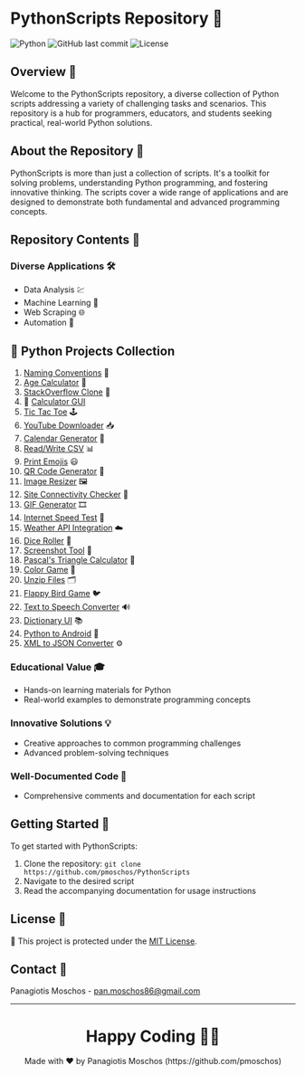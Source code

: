 # PythonScripts Repository 🐍

![Python](https://img.shields.io/badge/language-Python-blue.svg) ![GitHub last commit](https://img.shields.io/github/last-commit/pmoschos/PythonScripts) ![License](https://img.shields.io/badge/license-MIT-green.svg)

## Overview 🌟
Welcome to the PythonScripts repository, a diverse collection of Python scripts addressing a variety of challenging tasks and scenarios. This repository is a hub for programmers, educators, and students seeking practical, real-world Python solutions.

## About the Repository 📖
PythonScripts is more than just a collection of scripts. It's a toolkit for solving problems, understanding Python programming, and fostering innovative thinking. The scripts cover a wide range of applications and are designed to demonstrate both fundamental and advanced programming concepts.

## Repository Contents 📂
### Diverse Applications 🛠️
- Data Analysis 💹
- Machine Learning 🤖
- Web Scraping 🌐
- Automation 🔄

## 🐍 Python Projects Collection

01. [Naming Conventions](https://github.com/pmoschos/PythonScripts/tree/main/01.naming_conventions) 📝
02. [Age Calculator](https://github.com/pmoschos/PythonScripts/tree/main/02.age_calculator) 🎂
03. [StackOverflow Clone](https://github.com/pmoschos/PythonScripts/tree/main/03.stackoverflow) 💬 
04. 🧮 [Calculator GUI](https://github.com/pmoschos/PythonScripts/tree/main/04.calculator_gui)
05. [Tic Tac Toe](https://github.com/pmoschos/PythonScripts/tree/main/05.tic_tac_toe) 🕹️ 
06. [YouTube Downloader](https://github.com/pmoschos/PythonScripts/tree/main/06.youtube_dl) 📥 
07. [Calendar Generator](https://github.com/pmoschos/PythonScripts/tree/main/07.calendar_gen) 📆 
08. [Read/Write CSV]() 📊 
09. [Print Emojis]() 😃 
10. [QR Code Generator]() 📱 
11. [Image Resizer]() 🖼️ 
12. [Site Connectivity Checker]() 🔗 
13. [GIF Generator]() 🎞️ 
14. [Internet Speed Test]() 🚀 
15. [Weather API Integration]() ☁️ 
16. [Dice Roller]() 🎲 
17. [Screenshot Tool]() 📸 
18. [Pascal's Triangle Calculator]() 🔺 
19. [Color Game]() 🎨 
20. [Unzip Files]() 🗂️ 
21. [Flappy Bird Game]() 🐦  
22. [Text to Speech Converter]() 🔊 
23. [Dictionary UI]() 📚  
24. [Python to Android]() 🤖 
25. [XML to JSON Converter]() ⚙️  


### Educational Value 🎓
- Hands-on learning materials for Python
- Real-world examples to demonstrate programming concepts

### Innovative Solutions 💡
- Creative approaches to common programming challenges
- Advanced problem-solving techniques

### Well-Documented Code 📄
- Comprehensive comments and documentation for each script

## Getting Started 🚀
To get started with PythonScripts:
1. Clone the repository: `git clone https://github.com/pmoschos/PythonScripts`
2. Navigate to the desired script
3. Read the accompanying documentation for usage instructions

## License 📜
🔐 This project is protected under the [MIT License](https://mit-license.org/).

## Contact 📧
Panagiotis Moschos - pan.moschos86@gmail.com

---
<h1 align=center>Happy Coding 👨‍💻 </h1>

<p align="center">
  Made with ❤️ by Panagiotis Moschos (https://github.com/pmoschos)
</p>
